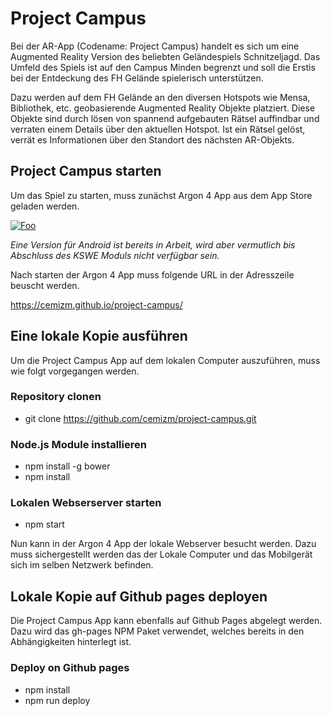 # Project Campus
Bei der AR-App (Codename: Project Campus) handelt es sich um eine Augmented Reality 
Version des beliebten Geländespiels Schnitzeljagd. 
Das Umfeld des Spiels ist auf den Campus Minden begrenzt und soll die 
Erstis bei der Entdeckung des FH Gelände spielerisch unterstützen.

Dazu werden auf dem FH Gelände an den diversen Hotspots wie Mensa, Bibliothek, etc. 
geobasierende Augmented Reality Objekte platziert. Diese Objekte sind durch 
lösen von spannend aufgebauten Rätsel auffindbar und verraten einem Details 
über den aktuellen Hotspot. Ist ein Rätsel gelöst, verrät es 
Informationen über den Standort des nächsten AR-Objekts.


## Project Campus starten
Um das Spiel zu starten, muss zunächst Argon 4 App aus dem App Store geladen werden. 

[![Foo](http://linkmaker.itunes.apple.com/assets/shared/badges/de-de/appstore-lrg.svg)](https://itunes.apple.com/de/app/argon4/id1089308600?mt=8)

_Eine Version für Android ist bereits in Arbeit, wird aber vermutlich bis 
Abschluss des KSWE Moduls nicht verfügbar sein._

Nach starten der Argon 4 App muss folgende URL in der Adresszeile beuscht werden.

https://cemizm.github.io/project-campus/


## Eine lokale Kopie ausführen
Um die Project Campus App auf dem lokalen Computer auszuführen, 
muss wie folgt vorgegangen werden.

### Repository clonen
* git clone https://github.com/cemizm/project-campus.git

### Node.js Module installieren
* npm install -g bower
* npm install

### Lokalen Webserserver starten
* npm start

Nun kann in der Argon 4 App der lokale Webserver besucht werden. 
Dazu muss sichergestellt werden das der Lokale Computer und das 
Mobilgerät sich im selben Netzwerk befinden. 


## Lokale Kopie auf Github pages deployen
Die Project Campus App kann ebenfalls auf Github Pages abgelegt werden. 
Dazu wird das gh-pages NPM Paket verwendet, welches bereits 
in den Abhängigkeiten hinterlegt ist.  

### Deploy on Github pages

* npm install
* npm run deploy